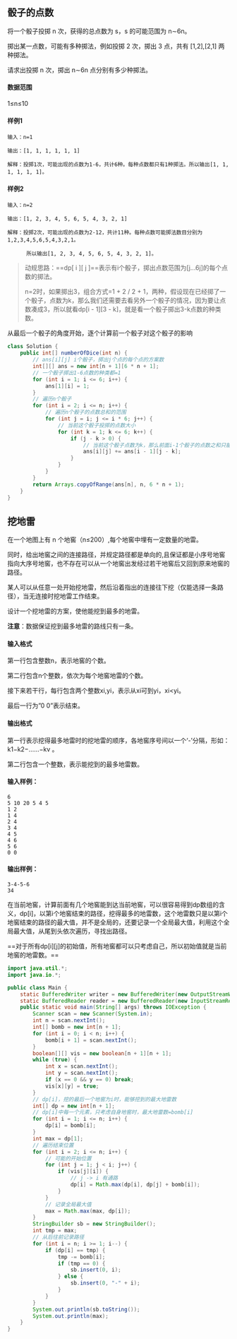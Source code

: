 ## 骰子的点数

将一个骰子投掷 n 次，获得的总点数为 s，s 的可能范围为 n∼6n。

掷出某一点数，可能有多种掷法，例如投掷 2 次，掷出 3 点，共有 [1,2],[2,1] 两种掷法。

请求出投掷 n 次，掷出 n∼6n 点分别有多少种掷法。

#### 数据范围

1≤n≤10

#### 样例1

```
输入：n=1

输出：[1, 1, 1, 1, 1, 1]

解释：投掷1次，可能出现的点数为1-6，共计6种。每种点数都只有1种掷法。所以输出[1, 1, 1, 1, 1, 1]。
```

#### 样例2

```
输入：n=2

输出：[1, 2, 3, 4, 5, 6, 5, 4, 3, 2, 1]

解释：投掷2次，可能出现的点数为2-12，共计11种。每种点数可能掷法数目分别为1,2,3,4,5,6,5,4,3,2,1。

      所以输出[1, 2, 3, 4, 5, 6, 5, 4, 3, 2, 1]。
```

> 动规思路：==dp[ i ][ j ]==表示有i个骰子，掷出点数范围为[j...6j]的每个点数的掷法。
>
> n=2时，如果掷出3，组合方式=1 + 2 / 2 + 1，两种，假设现在已经掷了一个骰子，点数为k，那么我们还需要去看另外一个骰子的情况，因为要让点数凑成3，所以就看dp[i - 1][3 - k]，就是看一个骰子掷出3-k点数的种类数。

从最后一个骰子的角度开始，逐个计算前一个骰子对这个骰子的影响

```java
class Solution {
    public int[] numberOfDice(int n) {
        // ans[i][j] i个骰子，掷出j个点的每个点的方案数
        int[][] ans = new int[n + 1][6 * n + 1];
        // 一个骰子掷出1-6点数的种类都=1
        for (int i = 1; i <= 6; i++) {
            ans[1][i] = 1;
        }
        // 遍历n个骰子
        for (int i = 2; i <= n; i++) {
            // 遍历n个骰子的点数总和的范围
            for (int j = i; j <= i * 6; j++) {
                // 当前这个骰子投掷的点数大小
                for (int k = 1; k <= 6; k++) {
                    if (j - k > 0) {
                        // 当前这个骰子点数为k，那么前面i-1个骰子的点数之和只能为j - k
                        ans[i][j] += ans[i - 1][j - k];
                    }
                }
            }
        }
        return Arrays.copyOfRange(ans[n], n, 6 * n + 1);
    }
}
```

## 挖地雷

在一个地图上有 n 个地窖（n≤200）,每个地窖中埋有一定数量的地雷。

同时，给出地窖之间的连接路径，并规定路径都是单向的,且保证都是小序号地窖指向大序号地窖，也不存在可以从一个地窖出发经过若干地窖后又回到原来地窖的路径。

某人可以从任意一处开始挖地雷，然后沿着指出的连接往下挖（仅能选择一条路径），当无连接时挖地雷工作结束。

设计一个挖地雷的方案，使他能挖到最多的地雷。

**注意**：数据保证挖到最多地雷的路线只有一条。

#### 输入格式

第一行包含整数n，表示地窖的个数。

第二行包含n个整数，依次为每个地窖地雷的个数。

接下来若干行，每行包含两个整数xi,yi，表示从xi可到yi，xi<yi。

最后一行为”0 0”表示结束。

#### 输出格式

第一行表示挖得最多地雷时的挖地雷的顺序，各地窖序号间以一个‘-’分隔，形如：k1−k2−……−kv 。

第二行包含一个整数，表示能挖到的最多地雷数。

#### 输入样例：

```
6
5 10 20 5 4 5
1 2
1 4
2 4
3 4
4 5
4 6
5 6
0 0
```

#### 输出样例：

```
3-4-5-6
34
```

在当前地窖，计算前面有几个地窖能到达当前地窖，可以很容易得到dp数组的含义，dp[i]，以第i个地窖结束的路径，挖得最多的地雷数，这个地雷数只是以第i个地窖结束的路径的最大值，并不是全局的，还要记录一个全局最大值，利用这个全局最大值，从尾到头依次遍历，寻找出路径。

==对于所有dp[i][j]的初始值，所有地窖都可以只考虑自己，所以初始值就是当前地窖的地雷数。==

```java
import java.util.*;
import java.io.*;

public class Main {
    static BufferedWriter writer = new BufferedWriter(new OutputStreamWriter(System.out));
    static BufferedReader reader = new BufferedReader(new InputStreamReader(System.in));
    public static void main(String[] args) throws IOException {
        Scanner scan = new Scanner(System.in);
        int n = scan.nextInt();
        int[] bomb = new int[n + 1];
        for (int i = 0; i < n; i++) {
            bomb[i + 1] = scan.nextInt();
        }
        boolean[][] vis = new boolean[n + 1][n + 1];
        while (true) {
            int x = scan.nextInt();
            int y = scan.nextInt();
            if (x == 0 && y == 0) break;
            vis[x][y] = true;
        }
        // dp[i]，挖的最后一个地窖为i时，能够挖到的最大地雷数
        int[] dp = new int[n + 1];
        // dp[i]中每一个元素，只考虑自身地窖时，最大地雷数=bomb[i]
        for (int i = 1; i <= n; i++) {
            dp[i] = bomb[i];
        }
        int max = dp[1];
        // 遍历结束位置
        for (int i = 2; i <= n; i++) {
            // 可能的开始位置
            for (int j = 1; j < i; j++) {
                if (vis[j][i]) {
                    // j -> i 有通路
                    dp[i] = Math.max(dp[i], dp[j] + bomb[i]);
                }
            }
            // 记录全局最大值
            max = Math.max(max, dp[i]);
        }
        StringBuilder sb = new StringBuilder();
        int tmp = max;
        // 从后往前记录路径
        for (int i = n; i >= 1; i--) {
            if (dp[i] == tmp) {
                tmp -= bomb[i];
                if (tmp == 0) {
                    sb.insert(0, i);
                } else {
                    sb.insert(0, "-" + i);
                }
            }
        }
        System.out.println(sb.toString());
        System.out.println(max);
    }
}
```

